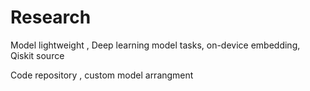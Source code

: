 # Research
Model lightweight , Deep learning model tasks, on-device embedding, Qiskit source 

Code repository , custom model arrangment 
